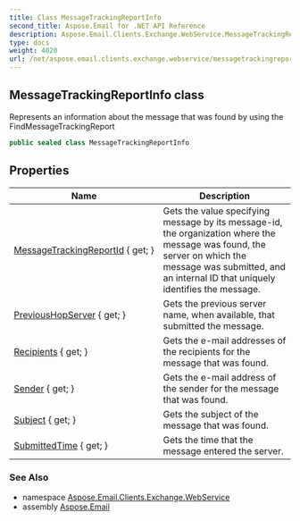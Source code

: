 ```yaml
---
title: Class MessageTrackingReportInfo
second_title: Aspose.Email for .NET API Reference
description: Aspose.Email.Clients.Exchange.WebService.MessageTrackingReportInfo class. Represents an information about the message that was found by using the FindMessageTrackingReport
type: docs
weight: 4020
url: /net/aspose.email.clients.exchange.webservice/messagetrackingreportinfo/
---
```

## MessageTrackingReportInfo class

Represents an information about the message that was found by using the FindMessageTrackingReport

```csharp
public sealed class MessageTrackingReportInfo
```

## Properties

| Name | Description |
| --- | --- |
| [MessageTrackingReportId](../../aspose.email.clients.exchange.webservice/messagetrackingreportinfo/messagetrackingreportid/) { get; } | Gets the value specifying message by its message-id, the organization where the message was found, the server on which the message was submitted, and an internal ID that uniquely identifies the message. |
| [PreviousHopServer](../../aspose.email.clients.exchange.webservice/messagetrackingreportinfo/previoushopserver/) { get; } | Gets the previous server name, when available, that submitted the message. |
| [Recipients](../../aspose.email.clients.exchange.webservice/messagetrackingreportinfo/recipients/) { get; } | Gets the e-mail addresses of the recipients for the message that was found. |
| [Sender](../../aspose.email.clients.exchange.webservice/messagetrackingreportinfo/sender/) { get; } | Gets the e-mail address of the sender for the message that was found. |
| [Subject](../../aspose.email.clients.exchange.webservice/messagetrackingreportinfo/subject/) { get; } | Gets the subject of the message that was found. |
| [SubmittedTime](../../aspose.email.clients.exchange.webservice/messagetrackingreportinfo/submittedtime/) { get; } | Gets the time that the message entered the server. |

### See Also

* namespace [Aspose.Email.Clients.Exchange.WebService](../../aspose.email.clients.exchange.webservice/)
* assembly [Aspose.Email](../../)


